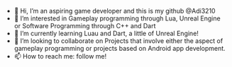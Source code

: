 - 👋 Hi, I’m an aspiring game developer and this is my github @Adi3210
- 👀 I’m interested in Gameplay programming through Lua, Unreal Engine or Software Programming through C++ and Dart
- 🌱 I’m currently learning Luau and Dart, a little of Unreal Engine!
- 💞️ I’m looking to collaborate on Projects that involve either the aspect of gameplay programming or projects based on Android app development.
- 📫 How to reach me: follow me!

<!---
Adi3210/Adi3210 is a ✨ special ✨ repository because its `README.md` (this file) appears on your GitHub profile.
You can click the Preview link to take a look at your changes.
--->
